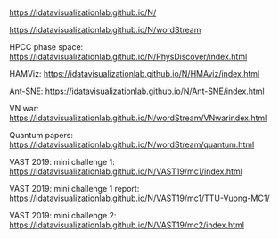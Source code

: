 # 

https://idatavisualizationlab.github.io/N/

https://idatavisualizationlab.github.io/N/wordStream

HPCC phase space: https://idatavisualizationlab.github.io/N/PhysDiscover/index.html

HAMViz: https://idatavisualizationlab.github.io/N/HMAviz/index.html

Ant-SNE: https://idatavisualizationlab.github.io/N/Ant-SNE/index.html

VN war: https://idatavisualizationlab.github.io/N/wordStream/VNwarindex.html

Quantum papers: https://idatavisualizationlab.github.io/N/wordStream/quantum.html

VAST 2019: mini challenge 1: https://idatavisualizationlab.github.io/N/VAST19/mc1/index.html

VAST 2019: mini challenge 1 report: https://idatavisualizationlab.github.io/N/VAST19/mc1/TTU-Vuong-MC1/

VAST 2019: mini challenge 2: https://idatavisualizationlab.github.io/N/VAST19/mc2/index.html
